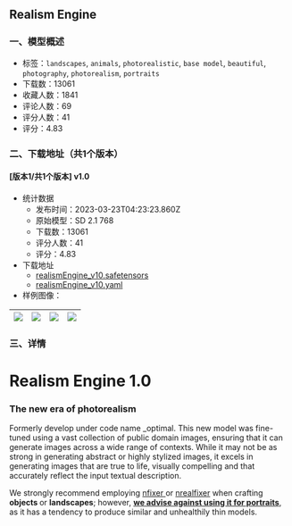 ## Realism Engine
### 一、模型概述

- 标签：`landscapes`, `animals`, `photorealistic`, `base model`, `beautiful`, `photography`, `photorealism`, `portraits`
- 下载数：13061
- 收藏人数：1841
- 评论人数：69
- 评分人数：41
- 评分：4.83

### 二、下载地址（共1个版本）

#### [版本1/共1个版本] v1.0

- 统计数据
  - 发布时间：2023-03-23T04:23:23.860Z
  - 原始模型：SD 2.1 768
  - 下载数：13061
  - 评分人数：41
  - 评分：4.83
- 下载地址
  - [realismEngine_v10.safetensors](https://civitai.com/api/download/models/20414)
  - [realismEngine_v10.yaml](https://civitai.com/api/download/models/20414?type=Config&format=Other)
- 样例图像：

| <img src="https://image.civitai.com/xG1nkqKTMzGDvpLrqFT7WA/b4965bc7-c677-432e-a095-c1cca5af8b00/width=450/216332.jpeg" /> | <img src="https://image.civitai.com/xG1nkqKTMzGDvpLrqFT7WA/5d049d1c-2a9b-4372-4ada-17591891cc00/width=450/216343.jpeg" /> | <img src="https://image.civitai.com/xG1nkqKTMzGDvpLrqFT7WA/caf7b892-c0dc-4c08-b8ff-29092d996000/width=450/304816.jpeg" /> | <img src="https://image.civitai.com/xG1nkqKTMzGDvpLrqFT7WA/47b46f98-31df-42da-51f2-53127d662e00/width=450/216765.jpeg" /> |
| ---- | ---- | ---- | ---- |


### 三、详情
<h1>Realism Engine 1.0</h1><h3>The new era of photorealism</h3><p>Formerly develop under code name _optimal. This new model was fine-tuned using a vast collection of public domain images, ensuring that it can generate images across a wide range of contexts. While it may not be as strong in generating abstract or highly stylized images, it excels in generating images that are true to life, visually compelling and that accurately reflect the input textual description.</p><p>We strongly recommend employing <a target="_blank" rel="ugc" href="https://civitai.com/models/13515/nfixer-for-illuminati-diffusion-v11">nfixer </a>or <a target="_blank" rel="ugc" href="https://civitai.com/models/13519/nrealfixer-for-illuminati-diffusion-v11">nrealfixer</a> when crafting <strong>objects </strong>or <strong>landscapes</strong>; however, <strong><u>we advise against using it for portraits</u></strong>, as it has a tendency to produce similar and unhealthily thin models.</p><p></p>